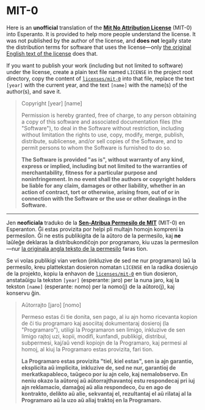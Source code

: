 # MIT-0

Here is an **unofficial** translation of the [**Mit No Attribution License**](https://opensource.org/license/mit-0) (MIT-0) into Esperanto. It is provided to help more people understand the license. It was not published by the author of the license, and **does not** legally state the distribution terms for software that uses the license—only [the original English text of the license](licenses/mit-0) does that.

If you want to publish your work (including but not limited to software) under the license, create a plain text file named `LICENSE` in the project root directory, copy the content of [`licenses/mit-0`](licenses/mit-0) into that file, replace the text `[year]` with the current year, and the text `[name]` with the name(s) of the author(s), and save it.

> Copyright [year] [name]
>
> Permission is hereby granted, free of charge, to any person obtaining a copy of this software and associated documentation files (the "Software"), to deal in the Software without restriction, including without limitation the rights to use, copy, modify, merge, publish, distribute, sublicense, and/or sell copies of the Software, and to permit persons to whom the Software is furnished to do so.
>
> **The Software is provided "as is", without warranty of any kind, express or implied, including but not limited to the warranties of merchantability, fitness for a particular purpose and noninfringement. In no event shall the authors or copyright holders be liable for any claim, damages or other liability, whether in an action of contract, tort or otherwise, arising from, out of or in connection with the Software or the use or other dealings in the Software.**

---

Jen **neoficiala** traduko de la [**Sen-Atribua Permesilo de MIT**](https://opensource.org/license/mit-0) (MIT-0) en Esperanton. Ĝi estas provizita por helpi pli multajn homojn kompreni la permesilon. Ĝi ne estis publikigita de la aŭtoro de la permesilo, kaj **ne** laŭleĝe deklaras la distribukondiĉojn por programaro, kiu uzas la permesilon—nur [la originala angla teksto de la permesilo](licenses/mit-0) faras tion.

Se vi volas publikigi vian verkon (inkluzive de sed ne nur programaro) laŭ la permesilo, kreu plattekstan dosieron nomatan `LICENSE` en la radika dosierujo de la projekto, kopiu la enhavon de [`licenses/mit-0`](licenses/mit-0) en tiun dosieron, anstataŭigu la tekston `[year]` (esperante: jaro) per la nuna jaro, kaj la tekston `[name]` (esperante: nomo) per la nomo(j) de la aŭtoro(j), kaj konservu ĝin.

> Aŭtorrajto [jaro] [nomo]
>
> Permeso estas ĉi tie donita, sen pago, al iu ajn homo ricevanta kopion de ĉi tiu programaro kaj asociitaj dokumentaraj dosieroj (la "Programaro"), utiligi la Programaron sen limigo, inkluzive de sen limigo rajtoj uzi, kopii, modifi, kunfandi, publikigi, distribui, subpermesi, kaj/aŭ vendi kopiojn de la Programaro, kaj permesi al homoj, al kiuj la Programaro estas provizita, fari tion.
>
> **La Programaro estas provizita "tiel, kiel estas", sen ia ajn garantio, eksplicita aŭ implicita, inkluzive de, sed ne nur, garantioj de merkatkapableco, taŭgeco por iu ajn celo, kaj nemalobservo. En neniu okazo la aŭtoroj aŭ aŭtorrajthavantoj estu respondecaj pri iuj ajn reklamacio, damaĝoj aŭ alia respondeco, ĉu en ago de kontrakto, delikto aŭ alie, sekvantaj el, rezultantaj el aŭ rilataj al la Programaro aŭ la uzo aŭ aliaj traktoj en la Programaro.**
